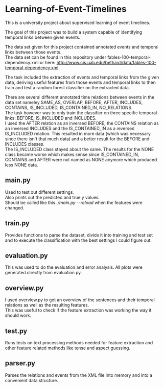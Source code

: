 Learning-of-Event-Timelines
===========================

This is a university project about supervised learning of event timelines.

The goal of this project was to build a system capable of identifying temporal links between given events.

The data set given for this project contained annotated events and temporal links between those events.  
The data set can be found in this repository under fables-100-temporal-dependency.xml or here: http://www.cis.uab.edu/bethard/data/fables-100-temporal-dependency.xml

The task included the extraction of events and temporal links from the given data, deriving useful features from those events and temporal links to then train and test a random forest classifier on the extracted data.

There are several different annotated time relations between events in the data set nameley SAME_AS, OVERLAP, BEFORE, AFTER, INCLUDES, CONTAINS, IS_INCLUDED, IS_CONTAINED_IN, NO_RELATIONS.  
The task however was to only train the classifier on three specific temporal links: BEFORE, IS_INCLUDED and INCLUDES.  
I used the AFTER relation as an inversed BEFORE, the CONTAINS relation as an inversed INCLUDES and the IS_CONTAINED_IN as a reversed IS_INCLUDED relation.
This resulted in more data (which was necessary since there isn't that much data) and a better result for the BEFORE and INCLUDES classes.  
The IS_INCLUDED class stayed about the same. The results for the NONE class became worse which makes sense since IS_CONTAINED_IN, CONTAINS and AFTER were not named as NONE anymore which produced less NONE data.

main.py
-------

Used to test out different settings.  
Also prints out the predicted and true y values.  
Should be called like this _./main.py --reload_ when the features were changed.


train.py
--------

Provides functions to parse the dataset, divide it into training and test set and to execute the classification with the best settings I could figure out.


evaluation.py
-------------

This was used to do the evaluation and error analysis.
All plots were generated directly from evaluation.py.


overview.py
-----------

I used overview.py to get an overview of the sentences and their temporal relations as well as the resulting features.  
This was useful to check if the feature extraction was working the way it should work.

test.py
-------

Runs tests on text processing methods needed for feature extraction and other feature related methods like tense and aspect guessing.


parser.py
---------

Parses the relations and events from the XML file into memory and into a convenient data structure.
